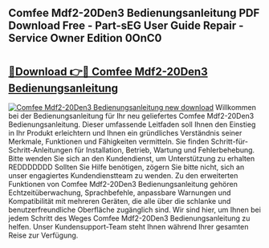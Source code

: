 ## Comfee Mdf2-20Den3 Bedienungsanleitung PDF Download Free - Part-sEG User Guide Repair - Service Owner Edition 0OnC0

# <h2><a href="http://df2y75.blite.top/?on=Comfee+Mdf2-20Den3+Bedienungsanleitung">🔗Download 👉🔴 Comfee Mdf2-20Den3 Bedienungsanleitung</a></h2>

[![Comfee Mdf2-20Den3 Bedienungsanleitung new download](https://i.imgur.com/lujVjoI.png)](http://df2y75.blite.top/?on=Comfee+Mdf2-20Den3+Bedienungsanleitung)
Willkommen bei der Bedienungsanleitung für Ihr neu geliefertes Comfee Mdf2-20Den3 Bedienungsanleitung. Dieser umfassende Leitfaden soll Ihnen den Einstieg in Ihr Produkt erleichtern und Ihnen ein gründliches Verständnis seiner Merkmale, Funktionen und Fähigkeiten vermitteln. Sie finden Schritt-für-Schritt-Anleitungen für Installation, Betrieb, Wartung und Fehlerbehebung. Bitte wenden Sie sich an den Kundendienst, um Unterstützung zu erhalten REDDDDDDD Sollten Sie Hilfe benötigen, zögern Sie bitte nicht, sich an unser engagiertes Kundendienstteam zu wenden. Zu den erweiterten Funktionen von Comfee Mdf2-20Den3 Bedienungsanleitung gehören Echtzeitüberwachung, Sprachbefehle, anpassbare Warnungen und Kompatibilität mit mehreren Geräten, die alle über die schlanke und benutzerfreundliche Oberfläche zugänglich sind. Wir sind hier, um Ihnen bei jedem Schritt des Weges Comfee Mdf2-20Den3 Bedienungsanleitung zu helfen. Unser Kundensupport-Team steht Ihnen während Ihrer gesamten Reise zur Verfügung.
